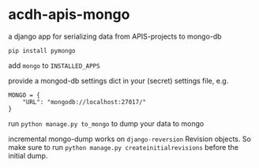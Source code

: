 # acdh-apis-mongo

a django app for serializing data from APIS-projects to mongo-db

`pip install pymongo`

add `mongo` to `INSTALLED_APPS`

provide a mongod-db settings dict in your (secret) settings file, e.g.

```
MONGO = {
    "URL": "mongodb://localhost:27017/"
}
```

run `python manage.py to_mongo` to dump your data to mongo

incremental mongo-dump works on `django-reversion` Revision objects. So make sure to run `python manage.py createinitialrevisions` before the initial dump.  
